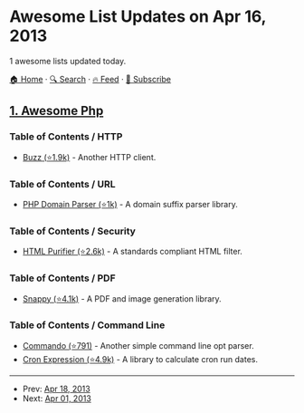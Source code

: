 # Awesome List Updates on Apr 16, 2013

1 awesome lists updated today.

[🏠 Home](/README.md) · [🔍 Search](https://test.trackawesomelist.com/search/) · [🔥 Feed](https://test.trackawesomelist.com/rss.xml) · [📮 Subscribe](https://trackawesomelist.us17.list-manage.com/subscribe?u=d2f0117aa829c83a63ec63c2f&id=36a103854c)



## [1. Awesome Php](/content/ziadoz/awesome-php/README.md)

### Table of Contents / HTTP

*   [Buzz (⭐1.9k)](https://github.com/kriswallsmith/Buzz) - Another HTTP client.

### Table of Contents / URL

*   [PHP Domain Parser (⭐1k)](https://github.com/jeremykendall/php-domain-parser) - A domain suffix parser library.

### Table of Contents / Security

*   [HTML Purifier (⭐2.6k)](https://github.com/ezyang/htmlpurifier) - A standards compliant HTML filter.

### Table of Contents / PDF

*   [Snappy (⭐4.1k)](https://github.com/KnpLabs/snappy) - A PDF and image generation library.

### Table of Contents / Command Line

*   [Commando (⭐791)](https://github.com/nategood/commando) - Another simple command line opt parser.
*   [Cron Expression (⭐4.9k)](https://github.com/mtdowling/cron-expression) - A library to calculate cron run dates.

---

- Prev: [Apr 18, 2013](/content/2013/04/18/README.md)
- Next: [Apr 01, 2013](/content/2013/04/01/README.md)